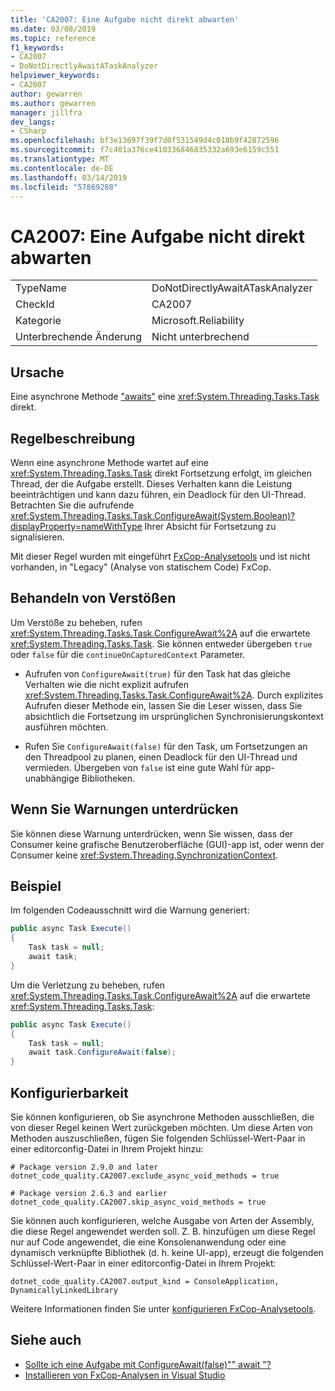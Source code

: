 ```yaml
---
title: 'CA2007: Eine Aufgabe nicht direkt abwarten'
ms.date: 03/08/2019
ms.topic: reference
f1_keywords:
- CA2007
- DoNotDirectlyAwaitATaskAnalyzer
helpviewer_keywords:
- CA2007
author: gewarren
ms.author: gewarren
manager: jillfra
dev_langs:
- CSharp
ms.openlocfilehash: bf3e13697f39f7d0f531549d4c018b9f42872596
ms.sourcegitcommit: f7c401a376ce410336846835332a693e6159c551
ms.translationtype: MT
ms.contentlocale: de-DE
ms.lasthandoff: 03/14/2019
ms.locfileid: "57869288"
---
```

# <a name="ca2007-do-not-directly-await-a-task"></a>CA2007: Eine Aufgabe nicht direkt abwarten

|||
|-|-|
|TypeName|DoNotDirectlyAwaitATaskAnalyzer|
|CheckId|CA2007|
|Kategorie|Microsoft.Reliability|
|Unterbrechende Änderung|Nicht unterbrechend|

## <a name="cause"></a>Ursache

Eine asynchrone Methode ["awaits"](/dotnet/csharp/language-reference/keywords/await) eine <xref:System.Threading.Tasks.Task> direkt.

## <a name="rule-description"></a>Regelbeschreibung

Wenn eine asynchrone Methode wartet auf eine <xref:System.Threading.Tasks.Task> direkt Fortsetzung erfolgt, im gleichen Thread, der die Aufgabe erstellt. Dieses Verhalten kann die Leistung beeinträchtigen und kann dazu führen, ein Deadlock für den UI-Thread. Betrachten Sie die aufrufende <xref:System.Threading.Tasks.Task.ConfigureAwait(System.Boolean)?displayProperty=nameWithType> Ihrer Absicht für Fortsetzung zu signalisieren.

Mit dieser Regel wurden mit eingeführt [FxCop-Analysetools](install-fxcop-analyzers.md) und ist nicht vorhanden, in "Legacy" (Analyse von statischem Code) FxCop.

## <a name="how-to-fix-violations"></a>Behandeln von Verstößen

Um Verstöße zu beheben, rufen <xref:System.Threading.Tasks.Task.ConfigureAwait%2A> auf die erwartete <xref:System.Threading.Tasks.Task>. Sie können entweder übergeben `true` oder `false` für die `continueOnCapturedContext` Parameter.

- Aufrufen von `ConfigureAwait(true)` für den Task hat das gleiche Verhalten wie die nicht explizit aufrufen <xref:System.Threading.Tasks.Task.ConfigureAwait%2A>. Durch explizites Aufrufen dieser Methode ein, lassen Sie die Leser wissen, dass Sie absichtlich die Fortsetzung im ursprünglichen Synchronisierungskontext ausführen möchten.

- Rufen Sie `ConfigureAwait(false)` für den Task, um Fortsetzungen an den Threadpool zu planen, einen Deadlock für den UI-Thread und vermieden. Übergeben von `false` ist eine gute Wahl für app-unabhängige Bibliotheken.

## <a name="when-to-suppress-warnings"></a>Wenn Sie Warnungen unterdrücken

Sie können diese Warnung unterdrücken, wenn Sie wissen, dass der Consumer keine grafische Benutzeroberfläche (GUI)-app ist, oder wenn der Consumer keine <xref:System.Threading.SynchronizationContext>.

## <a name="example"></a>Beispiel

Im folgenden Codeausschnitt wird die Warnung generiert:

```csharp
public async Task Execute()
{
    Task task = null;
    await task;
}
```

Um die Verletzung zu beheben, rufen <xref:System.Threading.Tasks.Task.ConfigureAwait%2A> auf die erwartete <xref:System.Threading.Tasks.Task>:

```csharp
public async Task Execute()
{
    Task task = null;
    await task.ConfigureAwait(false);
}
```

## <a name="configurability"></a>Konfigurierbarkeit

Sie können konfigurieren, ob Sie asynchrone Methoden ausschließen, die von dieser Regel keinen Wert zurückgeben möchten. Um diese Arten von Methoden auszuschließen, fügen Sie folgenden Schlüssel-Wert-Paar in einer editorconfig-Datei in Ihrem Projekt hinzu:

```
# Package version 2.9.0 and later
dotnet_code_quality.CA2007.exclude_async_void_methods = true

# Package version 2.6.3 and earlier
dotnet_code_quality.CA2007.skip_async_void_methods = true
```

Sie können auch konfigurieren, welche Ausgabe von Arten der Assembly, die diese Regel angewendet werden soll. Z. B. hinzufügen um diese Regel nur auf Code angewendet, die eine Konsolenanwendung oder eine dynamisch verknüpfte Bibliothek (d. h. keine UI-app), erzeugt die folgenden Schlüssel-Wert-Paar in einer editorconfig-Datei in Ihrem Projekt:

```
dotnet_code_quality.CA2007.output_kind = ConsoleApplication, DynamicallyLinkedLibrary
```

Weitere Informationen finden Sie unter [konfigurieren FxCop-Analysetools](configure-fxcop-analyzers.md).

## <a name="see-also"></a>Siehe auch

- [Sollte ich eine Aufgabe mit ConfigureAwait(false)"" await "?](https://github.com/Microsoft/vs-threading/blob/master/doc/cookbook_vs.md#should-i-await-a-task-with-configureawaitfalse)
- [Installieren von FxCop-Analysen in Visual Studio](install-fxcop-analyzers.md)